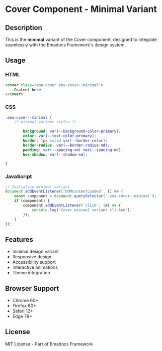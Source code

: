 # Cover Component - Minimal Variant

## Description
This is the **minimal** variant of the Cover component, designed to integrate seamlessly with the Emadocs Framework's design system.

## Usage

### HTML
```html
<cover class="ema-cover ema-cover--minimal">
    Content here
</cover>
```

### CSS
```css
.ema-cover--minimal {
    /* minimal variant styles */
    
        background: var(--background-color-primary);
        color: var(--text-color-primary);
        border: 1px solid var(--border-color);
        border-radius: var(--border-radius-md);
        padding: var(--spacing-sm) var(--spacing-md);
        box-shadow: var(--shadow-sm);
    
}
```

### JavaScript
```javascript
// Initialize minimal variant
document.addEventListener('DOMContentLoaded', () => {
    const component = document.querySelector('.ema-cover--minimal');
    if (component) {
        component.addEventListener('click', (e) => {
            console.log('Cover minimal variant clicked');
        });
    }
});
```

## Features
- minimal design variant
- Responsive design
- Accessibility support
- Interactive animations
- Theme integration

## Browser Support
- Chrome 60+
- Firefox 60+
- Safari 12+
- Edge 79+

## License
MIT License - Part of Emadocs Framework
